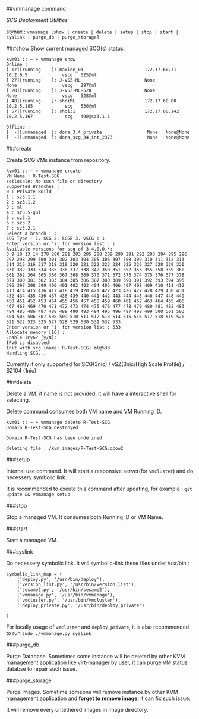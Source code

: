 ##vmmanage command

*SCG Deployment Utilities*

stynax : `vmmanage [show | create | delete | setup | stop | start | syslink | purge_db | purge_storage]`

###show
Show current managed SCG(s) status.

```
kvm01 :: ~ » vmmanage show
Online :
[ 17][running    ]:	maxlee_01                     	172.17.60.71    	10.2.6.5        	 vscg	525@ml
[ 27][running    ]:	J-VSZ-ML                      	None            	None            	 vscg	297@ml
[ 28][running    ]:	J-VSZ-ML-528                  	None            	None            	 vscg	528@ml
[ 48][running    ]:	shoiML                        	172.17.60.80    	10.2.5.185      	  scg	530@ml
[ 57][running    ]:	shoi31                        	172.17.60.142   	10.2.5.167      	  scg	490@sz3.1.1

Offline :
[  -][unmanaged  ]:	dora_3.4_private              	 None	None@None
[  -][unmanaged  ]:	dora_scg_34_int_2373          	 None	None@None
```

###create

Create SCG VMs instance from repository.

```
kvm01 :: ~ » vmmanage create
VM Name : R-Test-SCG
setlocale: No such file or directory
Supported Branches :
0 : Private Build
1 : sz3.1.1
2 : sz3.1.2
3 : ml
4 : sz3.5-gui
5 : sz3.1
6 : sz3.2
7 : sz3.2.1
Select a branch : 3
SCG Type - 1. SCG 2. SCGE 3. vSCG : 1
Enter version or 'i' for version list : i
Available versions for scg of 3.4.0.0.*:
3 9 10 13 14 278 280 281 283 285 288 289 290 291 292 293 294 295 296 297 298 299 300 301 302 303 304 305 306 307 308 309 310 311 312 313 314 315 316 317 318 319 320 321 322 323 324 325 326 327 328 329 330 331 332 333 334 335 336 337 338 342 350 351 352 353 355 358 359 360 361 362 364 365 366 367 368 369 370 371 372 373 374 375 376 377 378 379 380 381 382 383 384 385 386 387 388 389 390 391 392 393 394 395 396 397 398 399 400 401 402 403 404 405 406 407 408 409 410 411 412 413 414 415 416 417 418 419 420 421 422 423 426 427 428 429 430 431 432 434 435 436 437 438 439 440 441 442 443 444 445 446 447 448 449 450 451 452 453 454 455 456 457 458 459 460 461 462 463 464 465 466 467 468 469 470 471 472 473 474 475 476 477 478 479 480 481 482 483 484 485 486 487 488 489 490 493 494 495 496 497 498 499 500 501 503 504 505 506 507 508 509 510 511 512 513 514 515 516 517 518 519 520 521 522 523 525 527 528 529 530 531 532 533
Enter version or 'i' for version list : 533
Allocate memory [16] :
Enable IPv6? [y/N]:
IPv6 is disabled!
Init with scg (name: R-Test-SCG) ml@533
Handling SCG...

```

Currently it only supported for SCG(3nic) / vSZ(3nic/High Scale Profile) / SZ104 (1nic)

###delete

Delete a VM. if name is not provided, it will have a interactive shell for selecting.

Delete command consumes both VM name and VM Running ID.

```
kvm01 :: ~ » vmmanage delete R-Test-SCG
Domain R-Test-SCG destroyed

Domain R-Test-SCG has been undefined

deleting file : /kvm_images/R-Test-SCG.qcow2
```

###setup

Internal use command. It will start a responsive server(for `vmcluster`) and do necessery symbolic link. 

It is recommended to exeute this command after updating, for example : `git update && vmmanage setup`

###stop

Stop a managed VM. It consumes both Running ID or VM Name.

###start

Start a managed VM.

###syslink

Do necessery symbolic link. It will symbolic-link these files under /usr/bin : 

```
symbolic_link_map = (
    ('deploy.py', '/usr/bin/deploy'),
    ('version_list.py', '/usr/bin/version_list'),
    ('sesame2.py', '/usr/bin/sesame2'),
    ('vmmanage.py', '/usr/bin/vmmanage'),
    ('vmcluster.py', '/usr/bin/vmcluster'),
    ('deploy_private.py', '/usr/bin/deploy_private')

)
```
For locally usage of `vmcluster` and `deploy_private`, it is also recommended to run `sudo ./vmmanage.py syslink`

###purge_db

Purge Database. Sometimes some instance will be deleted by other KVM management application like virt-manager by user, it can purge VM status databse to repair such issue.

###purge_storage

Purge images. Sometime someone will remove instance by other KVM management application and **forget to remove image**, it can fix such issue.

It will remove every untethered images in image directory.